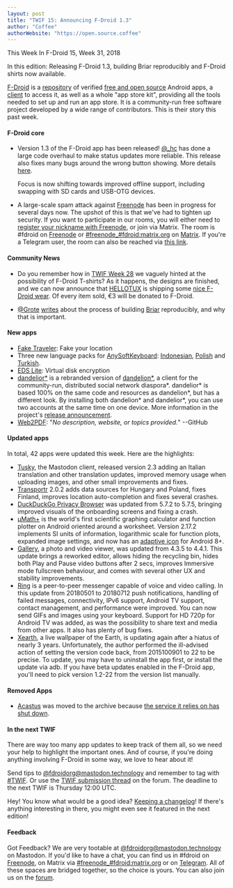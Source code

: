 ```yaml
---
layout: post
title: "TWIF 15: Announcing F-Droid 1.3"
author: "Coffee"
authorWebsite: "https://open.source.coffee"
---
```


This Week In F-Droid 15, Week 31, 2018

In this edition: Releasing F-Droid 1.3, building Briar reproducibly and F-Droid shirts now available.

[F-Droid](https://f-droid.org/) is a [repository](https://f-droid.org/packages/) of verified [free and open source](https://en.wikipedia.org/wiki/Free_and_open-source_software) Android apps, a [client](https://f-droid.org/app/org.fdroid.fdroid) to access it, as well as a whole "app store kit", providing all the tools needed to set up and run an app store. It is a community-run free software project developed by a wide range of contributors. This is their story this past week.

#### F-Droid core

* Version 1.3 of the F-Droid app has been released! [@_hc](https://forum.f-droid.org/u/hans) has done a large code overhaul to make status updates more reliable. This release also fixes many bugs around the wrong button showing. More details [here](https://gitlab.com/fdroid/fdroidclient/blob/master/metadata/en-US/changelogs/1003050.txt).

  Focus is now shifting towards improved offline support, including swapping with SD cards and USB-OTG devices.

* A large-scale spam attack against [Freenode](https://freenode.net) has been in progress for several days now. The upshot of this is that we've had to tighten up security. If you want to participate in our rooms, you will either need to [register your nickname with Freenode](https://freenode.net/kb/answer/registration), or join via Matrix. The room is #fdroid on [Freenode](https://freenode.net) or [#freenode_#fdroid:matrix.org](https://matrix.to/#/#freenode_#fdroid:matrix.org) on [Matrix](https://matrix.org). If you're a Telegram user, the room can also be reached via [this link](https://t.me/joinchat/AlRQekvjWDTuQrCgMYSNVA).

#### Community News

* Do you remember how in [TWIF Week 28](https://f-droid.org/2018/07/12/this-week-in-fdroid-w28.html) we vaguely hinted at the possibility of F-Droid T-shirts? As it happens, the designs are finished, and we can now announce that [HELLOTUX](https://www.hellotux.com/) is shipping some [nice F-Droid wear](https://www.hellotux.com/f-droid). Of every item sold, €3 will be donated to F-Droid.

* [@Grote](https://blog.grobox.de) [writes](https://blog.grobox.de/2018/building-briar-reproducible-and-why-it-matters/) about the process of building [Briar](https://briarproject.org) reproducibly, and why that is important.

#### New apps

* [Fake Traveler](https://f-droid.org/app/cl.coders.faketraveler): Fake your location
* Three new language packs for [AnySoftKeyboard](https://f-droid.org/app/com.menny.android.anysoftkeyboard): [Indonesian](https://f-droid.org/app/com.anysoftkeyboard.languagepack.indonesian), [Polish](https://f-droid.org/app/com.anysoftkeyboard.languagepack.osspolish) and [Turkish](https://f-droid.org/app/com.anysoftkeyboard.languagepack.ossturkish).
* [EDS Lite](https://f-droid.org/app/com.sovworks.edslite): Virtual disk encryption
* [dandelior\*](https://f-droid.org/app/net.gsantner.dandelior) is a rebranded version of [dandelion\*](https://f-droid.org/app/com.github.dfa.diaspora_android), a client for the community-run, distributed social network diaspora\*. dandelior\* is based 100% on the same code and resources as dandelion\*, but has a different look. By installing both dandelion\* and dandelior\*, you can use two accounts at the same time on one device. More information in the project's [release announcement](https://gsantner.net/blog/project/2018/07/30/dandelior-released.html).
* [Web2PDF](https://f-droid.org/app/org.dyndns.warenix.web2pdf): "_No description, website, or topics provided._" --GitHub

#### Updated apps

In total, 42 apps were updated this week. Here are the highlights:

* [Tusky](https://f-droid.org/app/com.keylesspalace.tusky), the Mastodon client, released version 2.3 adding an Italian translation and other translation updates, improved memory usage when uploading images, and other small improvements and fixes.
* [Transportr](https://f-droid.org/app/de.grobox.liberario) 2.0.2 adds data sources for Hungary and Poland, fixes Finland, improves location auto-completion and fixes several crashes. 
* [DuckDuckGo Privacy Browser](https://f-droid.org/app/com.duckduckgo.mobile.android) was updated from 5.7.2 to 5.7.5, bringing improved visuals of the onboarding screens and fixing a crash.
* [μMath+](https://f-droid.org/app/com.mkulesh.micromath.plus) is the world's first scientific graphing calculator and function plotter on Android oriented around a worksheet. Version 2.17.2 implements SI units of information, logarithmic scale for function plots, expanded image settings, and now has an [adaptive icon](https://developer.android.com/guide/practices/ui_guidelines/icon_design_adaptive) for Android 8+.
* [Gallery](https://f-droid.org/app/com.simplemobiletools.gallery), a photo and video viewer, was updated from 4.3.5 to 4.4.1. This update brings a reworked editor, allows hiding the recycling bin, hides both Play and Pause video buttons after 2 secs, improves Immersive mode fullscreen behaviour, and comes with several other UX and stability improvements.
* [Ring](https://f-droid.org/app/cx.ring) is a peer-to-peer messenger capable of voice and video calling. In this update from 20180501 to 20180712 push notifications, handling of failed messages, connectivity, IPv6 support, Android TV support, contact management, and performance were improved. You can now send GIFs and images using your keyboard. Support for HD 720p for Android TV was added, as was the possibility to share text and media from other apps. It also has plenty of bug fixes.
* [Xearth](https://f-droid.org/app/de.drhoffmannsoftware.xearth), a live wallpaper of the Earth, is updating again after a hiatus of nearly 3 years. Unfortunately, the author performed the ill-advised action of setting the version code back, from 2015100901 to 22 to be precise. To update, you may have to uninstall the app first, or install the update via adb. If you have beta updates enabled in the F-Droid app, you'll need to pick version 1.2-22 from the version list manually.

#### Removed Apps

* [Acastus](https://f-droid.org/wiki/page/me.dbarnett.acastus) was moved to the archive because [the service it relies on has shut down](https://gitlab.com/fdroid/fdroiddata/issues/1274).

#### In the next TWIF

There are way too many app updates to keep track of them all, so we need your help to highlight the important ones. And of course, if you're doing anything involving F-Droid in some way, we love to hear about it!

Send tips to [@fdroidorg@mastodon.technology](https://mastodon.technology/@fdroidorg) and remember to tag with [#TWIF](https://mastodon.technology/tags/twif). Or use the [TWIF submission thread](https://forum.f-droid.org/t/twif-submission-thread) on the forum. The deadline to the next TWIF is Thursday 12:00 UTC.

Hey! You know what would be a good idea? [Keeping a changelog](https://keepachangelog.com)! If there's anything interesting in there, you might even see it featured in the next edition!

#### Feedback

Got Feedback? We are very tootable at [@fdroidorg@mastodon.technology](https://mastodon.technology/@fdroidorg) on Mastodon. If you'd like to have a chat, you can find us in #fdroid on [Freenode](https://freenode.net), on Matrix via [#freenode_#fdroid:matrix.org](https://matrix.to/#/#freenode_#fdroid:matrix.org) or on [Telegram](https://t.me/joinchat/AlRQekvjWDTuQrCgMYSNVA). All of these spaces are bridged together, so the choice is yours. You can also join us on the [forum](https://forum.f-droid.org/).
